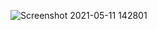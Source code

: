 ![Screenshot 2021-05-11 142801](https://user-images.githubusercontent.com/67514668/117784237-265cf780-b265-11eb-895a-6df0333a6895.png)
